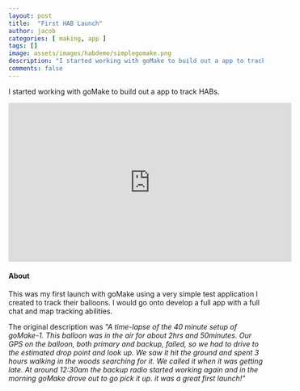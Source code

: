 ```yaml
---
layout: post
title:  "First HAB Launch"
author: jacob
categories: [ making, app ]
tags: []
image: assets/images/habdemo/simplegomake.png
description: "I started working with goMake to build out a app to track HABs."
comments: false
---
```


I started working with goMake to build out a app to track HABs.

<iframe width="560" height="315" src="https://www.youtube.com/embed/OvuRP-kzWhk" frameborder="0" allow="accelerometer; autoplay; encrypted-media; gyroscope; picture-in-picture" allowfullscreen></iframe>

#### About
This was my first launch with goMake using a very simple test application I created to track their balloons. I would go onto develop a full app with a full chat and map tracking abilities.

The original description was *"A time-lapse of the 40 minute setup of goMake-1. This balloon was in the air for about 2hrs and 50minutes. Our GPS on the balloon, both primary and backup, failed, so we had to drive to the estimated drop point and look up. We saw it hit the ground and spent 3 hours walking in the woods searching for it. We called it when it was getting late. At around 12:30am the backup radio started working again and in the morning goMake drove out to go pick it up. it was a great first launch!"*